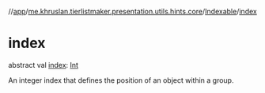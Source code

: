 //[app](../../../index.md)/[me.khruslan.tierlistmaker.presentation.utils.hints.core](../index.md)/[Indexable](index.md)/[index](--index--.md)

# index

abstract val [index](--index--.md): [Int](https://kotlinlang.org/api/latest/jvm/stdlib/kotlin/-int/index.html)

An integer index that defines the position of an object within a group.
